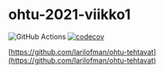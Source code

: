 # ohtu-2021-viikko1

![GitHub Actions](https://github.com/larilofman/ohtu-2021-viikko1/workflows/CI/badge.svg)
[![codecov](https://codecov.io/gh/larilofman/ohtu-2021-viikko1/branch/main/graph/badge.svg?token=R619J8L0ZI)](https://codecov.io/gh/larilofman/ohtu-2021-viikko1)

[https://github.com/larilofman/ohtu-tehtavat](https://github.com/larilofman/ohtu-tehtavat)